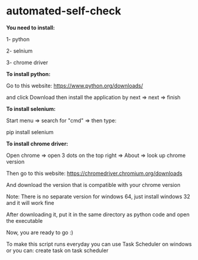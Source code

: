 # automated-self-check

**You need to install:**

1- python

2- selnium

3- chrome driver

**To install python:**


Go to this website: https://www.python.org/downloads/

and click Download then install the application by next => next => finish 

**To install selenium:**

Start menu => search for "cmd" => then type:

pip install selenium


**To install chrome driver:**

Open chrome => open 3 dots on the top right => About => look up chrome version

Then go to this website: https://chromedriver.chromium.org/downloads

And download the version that is compatible with your chrome version

Note: There is no separate version for windows 64, just install windows 32 and it will work fine

After downloading it, put it in the same directory as python code and open the executable

Now, you are ready to go :)

To make this script runs everyday you can use Task Scheduler on windows or you can: create task on task scheduler


